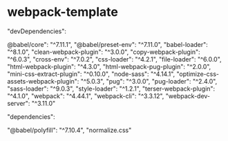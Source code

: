 # webpack-template

"devDependencies":

@babel/core": "^7.11.1",
"@babel/preset-env": "^7.11.0",
"babel-loader": "^8.1.0",
"clean-webpack-plugin": "^3.0.0",
"copy-webpack-plugin": "^6.0.3",
"cross-env": "^7.0.2",
"css-loader": "^4.2.1",
"file-loader": "^6.0.0",
"html-webpack-plugin": "^4.3.0",
"html-webpack-pug-plugin": "^2.0.0",
"mini-css-extract-plugin": "^0.10.0",
"node-sass": "^4.14.1",
"optimize-css-assets-webpack-plugin": "^5.0.3",
"pug": "^3.0.0",
"pug-loader": "^2.4.0",
"sass-loader": "^9.0.3",
"style-loader": "^1.2.1",
"terser-webpack-plugin": "^4.1.0",
"webpack": "^4.44.1",
"webpack-cli": "^3.3.12",
"webpack-dev-server": "^3.11.0"

"dependencies":

"@babel/polyfill": "^7.10.4",
"normalize.css"
